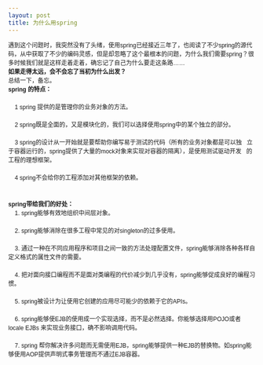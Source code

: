 ```yaml
---
layout: post
title: 为什么用spring
---
```

<p><span style="font-family: Arial, sans-serif, Helvetica, Tahoma; line-height: 18px; font-size: 12px;">遇到这个问题时，我突然没有了头绪，使用spring已经接近三年了，也阅读了不少spring的源代码，从中获取了不少的编码灵感，但是却忽略了这个最根本的问题，为什么我们需要spring？很多时候我们就是这样走着走着，确忘记了自己为什么要走这条路&hellip;&hellip;&nbsp;<br /><strong style="font-weight: bold;">如果走得太远，会不会忘了当初为什么出发？</strong>&nbsp;<br />总结一下，备忘。&nbsp;<br /><strong style="font-weight: bold;">spring 的特点：</strong>&nbsp;<br /><br />&nbsp;&nbsp;&nbsp; 1 spring 提供的是管理你的业务对象的方法。&nbsp;<br /><br />&nbsp;&nbsp;&nbsp; 2 spring既是全面的，又是模块化的，我们可以选择使用spring中的某个独立的部分。&nbsp;<br />&nbsp;&nbsp;&nbsp;&nbsp;<br />&nbsp;&nbsp;&nbsp; 3 spring的设计从一开始就是要帮助你编写易于测试的代码（所有的业务对象都是可以独&nbsp;&nbsp; 立于容器运行的，spring提供了大量的mock对象来实现对容器的隔离），是使用测试驱动开发&nbsp;&nbsp; 的工程的理想框架。&nbsp;<br /><br />&nbsp;&nbsp;&nbsp; 4 spring不会给你的工程添加对其他框架的依赖。&nbsp;<br /><br /><br /><strong style="font-weight: bold;">spring带给我们的好处：</strong>&nbsp;<br />&nbsp;&nbsp;&nbsp; 1. spring能够有效地组织中间层对象。&nbsp;<br />&nbsp;&nbsp;&nbsp;&nbsp;<br />&nbsp;&nbsp;&nbsp; 2. spring能够消除在很多工程中常见的对singleton的过多使用。&nbsp;<br />&nbsp;&nbsp;&nbsp;&nbsp;<br />&nbsp;&nbsp;&nbsp; 3. 通过一种在不同应用程序和项目之间一致的方法处理配置文件，spring能够消除各种各样自定义格式的属性文件的需要。&nbsp;<br />&nbsp;&nbsp;&nbsp;&nbsp;<br />&nbsp;&nbsp;&nbsp; 4. 把对面向接口编程而不是面对类编程的代价减少到几乎没有，spring能够促成良好的编程习惯。&nbsp;<br />&nbsp;&nbsp;&nbsp;&nbsp;<br />&nbsp;&nbsp;&nbsp; 5. spring被设计为让使用它创建的应用尽可能少的依赖于它的APIs。&nbsp;<br />&nbsp;&nbsp;&nbsp;&nbsp;<br />&nbsp;&nbsp;&nbsp; 6. spring能够使EJB的使用成一个实现选择，而不是必然选择。你能够选择用POJO或者locale EJBs 来实现业务接口，确不影响调用代码。&nbsp;<br />&nbsp;&nbsp;&nbsp;&nbsp;<br />&nbsp;&nbsp;&nbsp; 7. spring 帮你解决许多问题而无需使用EJB，spring能够提供一种EJB的替换物。如spring能够使用AOP提供声明式事务管理而不通过EJB容器。&nbsp;</span></p>
